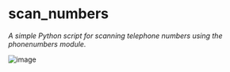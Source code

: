 # scan_numbers
*A simple Python script for scanning telephone numbers using the phonenumbers module.*

![image](https://github.com/74lg0/scan_numbers/assets/111157836/06e953a0-9408-4ad9-8072-83f7d5eeeb44)

